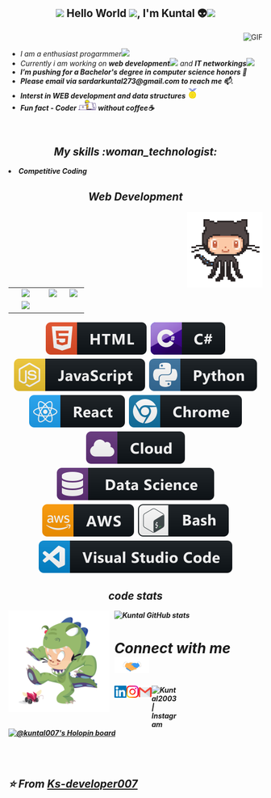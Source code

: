 
 <h2 align = "center"><img src="https://github.com/TheDudeThatCode/TheDudeThatCode/blob/master/Assets/Hi.gif" width="29px">
  Hello World <img src="https://github.com/TheDudeThatCode/TheDudeThatCode/blob/master/Assets/Earth.gif" width="24px">, I'm <b>Kuntal</b> 👽<img src="https://github.com/TheDudeThatCode/TheDudeThatCode/blob/master/Assets/Mario_Hello_Big.gif" width="30px"></h2>
<!-- <img alt="GIF" src="https://media.giphy.com/media/Cmr1OMJ2FN0B2/giphy.gif" width = 200/> -->
<img align="right" alt="GIF" src="https://i.pinimg.com/originals/e4/26/70/e426702edf874b181aced1e2fa5c6cde.gif" />
<br>
<ul>
  <li>
    <i>I am a enthusiast progarmmer<img src="https://github.com/TheDudeThatCode/TheDudeThatCode/blob/master/Assets/Rocket.gif" width="18px"></i></li>
  <li><i>Currently i am working on <b>web development</b><img src="https://media.giphy.com/media/WUlplcMpOCEmTGBtBW/giphy.gif" width="30"> and <b>IT networkings<img src="https://github.com/TheDudeThatCode/TheDudeThatCode/blob/master/Assets/Developer.gif" width="30px"></li>
  <li><b> I’m pushing  for a Bachelor's degree in computer science honors 💼
</li>
    <li> Please email via  <b>sardarkuntal273@gmail.com</b> to reach me 📫.</li>
    <li>Interst in WEB development and data structures <img src="https://github.com/SatYu26/SatYu26/blob/master/Assets/Medal.gif" width="20px"></li>
    <li>Fun fact - Coder <img src="https://github.com/SatYu26/SatYu26/blob/master/Assets/Designer.gif" width="36px">  without coffee☕ </li>
   </ul>

<br>
<h2 align= 'center' height= "230vh">My skills :woman_technologist:</h2>
   <li>Competitive Coding<b></li>




 <h2 align = 'center'> Web Development</h2>
    <img align='right' src="https://raw.githubusercontent.com/iCharlesZ/FigureBed/master/img/octocat.gif" width="150">
<table>
<tbody>
 <tr>


<td align="center" background-color="white" width="20%">
<img height=100px src="https://www.vectorlogo.zone/logos/javascript/javascript-ar21.svg"> 
 
<td align="center" background-color="white" width="20%">
<img height=100px src="https://www.vectorlogo.zone/logos/nodejs/nodejs-ar21.svg"> 
</td>

<td align="center" background-color="white" width="20%">
<img height=100px src="https://www.vectorlogo.zone/logos/w3_html5/w3_html5-ar21.svg"> 
</td>

<tr>
<td align="center" background-color="white" width="33%">
<img height=60px src="https://www.vectorlogo.zone/logos/mysql/mysql-official.svg"> 
</td>
 
 </tr>
</tbody>
</table>

<p align="center">
 <img src="https://raw.githubusercontent.com/8bithemant/8bithemant/master/svg/dev/languages/html.svg" alt="Twitter" style="vertical-align:top; margin:4px"><img src="https://raw.githubusercontent.com/8bithemant/8bithemant/master/svg/dev/languages/csharp.svg"alt="Twitter" style="vertical-align:top; margin:4px"><img src="https://raw.githubusercontent.com/8bithemant/8bithemant/master/svg/dev/languages/js.svg" alt="Twitter" style="vertical-align:top; margin:4px"><img src="https://raw.githubusercontent.com/8bithemant/8bithemant/master/svg/dev/languages/python.svg" alt="Twitter" style="vertical-align:top; margin:4px"><img src="https://raw.githubusercontent.com/8bithemant/8bithemant/master/svg/dev/frameworks/react.svg" alt="Twitter" style="vertical-align:top; margin:4px"><img src="https://raw.githubusercontent.com/8bithemant/8bithemant/master/svg/dev/misc/chrome.svg" alt="Twitter" style="vertical-align:top; margin:4px"><img src="https://raw.githubusercontent.com/8bithemant/8bithemant/master/svg/dev/misc/cloud.svg" alt="Twitter" style="vertical-align:top; margin:4px"><img src="https://raw.githubusercontent.com/8bithemant/8bithemant/master/svg/dev/misc/datascience.svg" alt="Twitter" style="vertical-align:top; margin:4px"><img src="https://raw.githubusercontent.com/8bithemant/8bithemant/master/svg/dev/services/aws.svg" alt="Twitter" style="vertical-align:top; margin:4px"><img src="https://raw.githubusercontent.com/8bithemant/8bithemant/master/svg/dev/tools/bash.svg" alt="Twitter" style="vertical-align:top; margin:4px"><img src="https://raw.githubusercontent.com/8bithemant/8bithemant/master/svg/dev/tools/visualstudio_code.svg" alt="Twitter" style="vertical-align:top; margin:4px">

</p>




<h2 align ='center'><b>code stats</h2>


<img  align= 'right' src="https://github.com/SatYu26/SatYu26/blob/master/Assets/dinotocat.png" alt="dinotocat" style="float: left; margin-right: 10px;" width="200px" /></p>

![Kuntal GitHub stats](https://github-readme-stats.vercel.app/api?username=Ks-developer007&theme=nightowl&show_icons=true)


# Connect with me<img src="https://github.com/SatYu26/SatYu26/blob/master/Assets/Handshake.gif" height="32px">

  <a href="https://www.linkedin.com/in/kuntal-sardar-08a64a247/">
    <img align="left" alt="Kuntal Sardar | Linkedin" width="24px" src="https://github.com/SatYu26/SatYu26/blob/master/Assets/Linkedin.svg" />
  </a> &nbsp;&nbsp;
  <a href="https://www.instagram.com/kuntal2003/">
    <img align="left" alt="Kuntal2003 | Instagram" width="24px" src="https://github.com/SatYu26/SatYu26/blob/master/Assets/Instagram.svg" />
  </a> &nbsp;&nbsp;
  <a href="mailto:sardarkuntal273@gmail.com">
    <img align="left" alt="sardarkuntal273@gmail.com | Gmail" width="26px" src="https://github.com/SatYu26/SatYu26/blob/master/Assets/Gmail.svg" />
  </a>&nbsp;&nbsp;
   <a href="https://www.facebook.com/bimal.sardar.186590/">
   <img align="left" alt="Kuntal2003 | Instagram" width="50px" padding-down="34px"
        src= "https://user-images.githubusercontent.com/109293787/184503909-260834e4-150f-4947-b3e1-6079e1685951.png" /></a>&nbsp;&nbsp;

[![@kuntal007's Holopin board](https://holopin.io/api/user/board?user=kuntal007)](https://holopin.io/@kuntal007)

<br><br>



## ⭐️ From [Ks-developer007](https://github.com/Ks-developer007)


